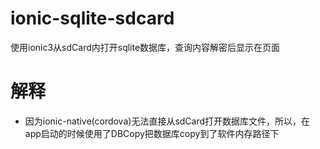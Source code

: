 # ionic-sqlite-sdcard
使用ionic3从sdCard内打开sqlite数据库，查询内容解密后显示在页面

# 解释
- 因为ionic-native(cordova)无法直接从sdCard打开数据库文件，所以，在app启动的时候使用了DBCopy把数据库copy到了软件内存路径下
